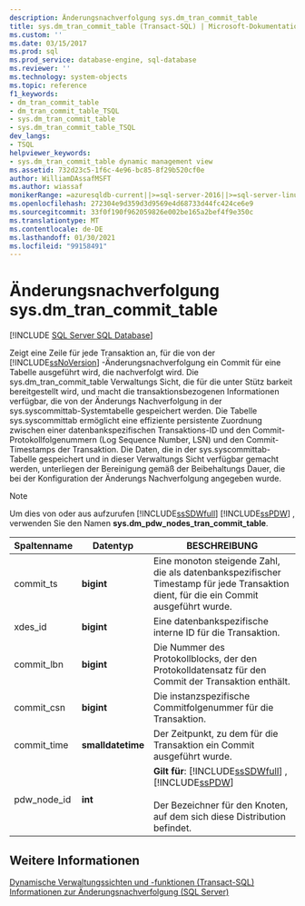 ```yaml
---
description: Änderungsnachverfolgung sys.dm_tran_commit_table
title: sys.dm_tran_commit_table (Transact-SQL) | Microsoft-Dokumentation
ms.custom: ''
ms.date: 03/15/2017
ms.prod: sql
ms.prod_service: database-engine, sql-database
ms.reviewer: ''
ms.technology: system-objects
ms.topic: reference
f1_keywords:
- dm_tran_commit_table
- dm_tran_commit_table_TSQL
- sys.dm_tran_commit_table
- sys.dm_tran_commit_table_TSQL
dev_langs:
- TSQL
helpviewer_keywords:
- sys.dm_tran_commit_table dynamic management view
ms.assetid: 732d23c5-1f6c-4e96-bc85-8f29b520cf0e
author: WilliamDAssafMSFT
ms.author: wiassaf
monikerRange: =azuresqldb-current||>=sql-server-2016||>=sql-server-linux-2017||=azuresqldb-mi-current
ms.openlocfilehash: 272304e9d359d3d9569e4d68733d44fc424ce6e9
ms.sourcegitcommit: 33f0f190f962059826e002be165a2bef4f9e350c
ms.translationtype: MT
ms.contentlocale: de-DE
ms.lasthandoff: 01/30/2021
ms.locfileid: "99158491"
---
```

# <a name="change-tracking---sysdm_tran_commit_table"></a>Änderungsnachverfolgung sys.dm_tran_commit_table
[!INCLUDE [SQL Server SQL Database](../../includes/applies-to-version/sql-asdb.md)]

  Zeigt eine Zeile für jede Transaktion an, für die von der [!INCLUDE[ssNoVersion](../../includes/ssnoversion-md.md)] -Änderungsnachverfolgung ein Commit für eine Tabelle ausgeführt wird, die nachverfolgt wird. Die sys.dm_tran_commit_table Verwaltungs Sicht, die für die unter Stütz barkeit bereitgestellt wird, und macht die transaktionsbezogenen Informationen verfügbar, die von der Änderungs Nachverfolgung in der sys.syscommittab-Systemtabelle gespeichert werden. Die Tabelle sys.syscommittab ermöglicht eine effiziente persistente Zuordnung zwischen einer datenbankspezifischen Transaktions-ID und den Commit-Protokollfolgenummern (Log Sequence Number, LSN) und den Commit-Timestamps der Transaktion. Die Daten, die in der sys.syscommittab-Tabelle gespeichert und in dieser Verwaltungs Sicht verfügbar gemacht werden, unterliegen der Bereinigung gemäß der Beibehaltungs Dauer, die bei der Konfiguration der Änderungs Nachverfolgung angegeben wurde.  
  
> [!NOTE]  
>  Um dies von oder aus aufzurufen [!INCLUDE[ssSDWfull](../../includes/sssdwfull-md.md)] [!INCLUDE[ssPDW](../../includes/sspdw-md.md)] , verwenden Sie den Namen **sys.dm_pdw_nodes_tran_commit_table**.  
  
|Spaltenname|Datentyp|BESCHREIBUNG|  
|-----------------|---------------|-----------------|  
|commit_ts|**bigint**|Eine monoton steigende Zahl, die als datenbankspezifischer Timestamp für jede Transaktion dient, für die ein Commit ausgeführt wurde.|  
|xdes_id|**bigint**|Eine datenbankspezifische interne ID für die Transaktion.|  
|commit_lbn|**bigint**|Die Nummer des Protokollblocks, der den Protokolldatensatz für den Commit der Transaktion enthält.|  
|commit_csn|**bigint**|Die instanzspezifische Commitfolgenummer für die Transaktion.|  
|commit_time|**smalldatetime**|Der Zeitpunkt, zu dem für die Transaktion ein Commit ausgeführt wurde.|  
|pdw_node_id|**int**|**Gilt für**: [!INCLUDE[ssSDWfull](../../includes/sssdwfull-md.md)] , [!INCLUDE[ssPDW](../../includes/sspdw-md.md)]<br /><br /> Der Bezeichner für den Knoten, auf dem sich diese Distribution befindet.|  
  
## <a name="see-also"></a>Weitere Informationen  
 [Dynamische Verwaltungssichten und -funktionen &#40;Transact-SQL&#41;](~/relational-databases/system-dynamic-management-views/system-dynamic-management-views.md)   
 [Informationen zur Änderungsnachverfolgung &#40;SQL Server&#41;](../../relational-databases/track-changes/about-change-tracking-sql-server.md)  
  
  


